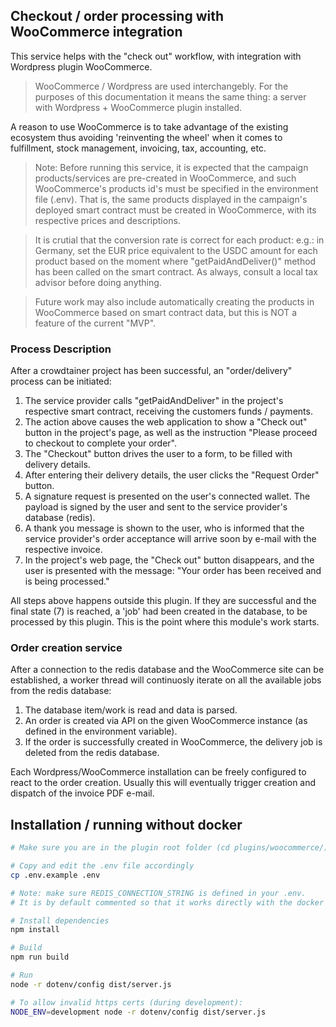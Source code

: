 
## Checkout / order processing with WooCommerce integration

This service helps with the "check out" workflow, with integration with Wordpress plugin WooCommerce.

> WooCommerce / Wordpress are used interchangebly. For the purposes of this documentation it means the same thing: a server with Wordpress + WooCommerce plugin installed.

A reason to use WooCommerce is to take advantage of the existing ecosystem thus avoiding 'reinventing the wheel' when it comes to fulfillment, stock management, invoicing, tax, accounting, etc.

> Note: Before running this service, it is expected that the campaign products/services are pre-created in WooCommerce, and such WooCommerce's products id's must be specified in the environment file (.env). That is, the same products displayed in the campaign's deployed smart contract must be created in WooCommerce, with its respective prices and descriptions.

> It is crutial that the conversion rate is correct for each product: e.g.: in Germany, set the  EUR price equivalent to the USDC amount for each product based on the moment where "getPaidAndDeliver()" method has been called on the smart contract. As always, consult a local tax advisor before doing anything.

> Future work may also include automatically creating the products in WooCommerce based on smart contract data, but this is NOT a feature of the current "MVP".

### Process Description

After a crowdtainer project has been successful, an "order/delivery" process can be initiated:

1. The service provider calls "getPaidAndDeliver" in the project's respective smart contract, receiving the customers funds / payments.
2. The action above causes the web application to show a "Check out" button in the project's page, as well as the instruction "Please proceed to checkout to complete your order".
3. The "Checkout" button drives the user to a form, to be filled with delivery details.
4. After entering their delivery details, the user clicks the "Request Order" button.
5. A signature request is presented on the user's connected wallet. The payload is signed by the user and sent to the service provider's database (redis).
6. A thank you message is shown to the user, who is informed that the service provider's order acceptance will arrive soon by e-mail with the respective invoice.
7. In the project's web page, the "Check out" button disappears, and the user is presented with the message: "Your order has been received and is being processed."

All steps above happens outside this plugin. If they are successful and the final state (7) is reached, a 'job' had been created in the database, to be processed by this plugin. This is the point where this module's work starts.

### Order creation service

After a connection to the redis database and the WooCommerce site can be established, a worker thread will continuosly iterate on all the available jobs from the redis database:

1. The database item/work is read and data is parsed.
2. An order is created via API on the given WooCommerce instance (as defined in the environment variable).
3. If the order is successfully created in WooCommerce, the delivery job is deleted from the redis database.

Each Wordpress/WooCommerce installation can be freely configured to react to the order creation. Usually this will eventually trigger creation and dispatch of the invoice PDF e-mail.


## Installation / running without docker

```sh
# Make sure you are in the plugin root folder (cd plugins/woocommerce/)

# Copy and edit the .env file accordingly
cp .env.example .env

# Note: make sure REDIS_CONNECTION_STRING is defined in your .env.
# It is by default commented so that it works directly with the docker compose setup, which sets the value.

# Install dependencies
npm install

# Build
npm run build

# Run
node -r dotenv/config dist/server.js

# To allow invalid https certs (during development):
NODE_ENV=development node -r dotenv/config dist/server.js

```

